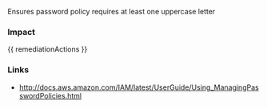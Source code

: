
Ensures password policy requires at least one uppercase letter

### Impact
<!-- Add Impact here -->

<!-- DO NOT CHANGE -->
{{ remediationActions }}

### Links
- http://docs.aws.amazon.com/IAM/latest/UserGuide/Using_ManagingPasswordPolicies.html


